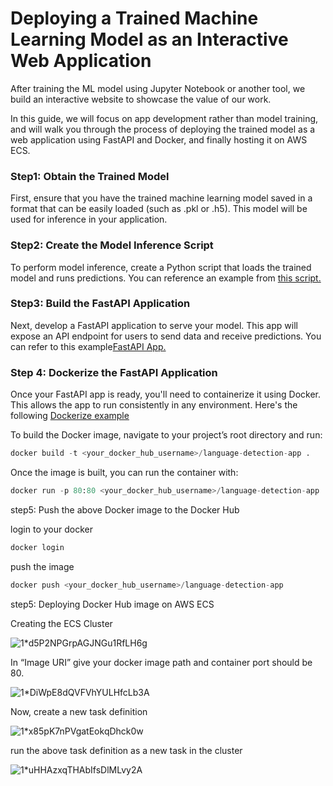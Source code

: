 # Deploying a Trained Machine Learning Model as an Interactive Web Application

After training the ML model using Jupyter Notebook or another tool, we build an interactive website to showcase the value of our work. 

In this guide, we will focus on app development rather than model training, and will walk you through the process of deploying the trained model as a web application using FastAPI and Docker, and finally hosting it on AWS ECS.

### Step1: Obtain the Trained Model

First, ensure that you have the trained machine learning model saved in a format that can be easily loaded (such as .pkl or .h5). This model will be used for inference in your application.

### Step2: Create the Model Inference Script
To perform model inference, create a Python script that loads the trained model and runs predictions. You can reference an example from [this script.](https://github.com/yvt-ee/MUGC-Language-Detection/blob/main/Deploy%20ML%20Models%20on%20AWS%20ECS%20using%20Docker%20and%20FastAPI/app/model/model_inference.py)

### Step3: Build the FastAPI Application
Next, develop a FastAPI application to serve your model. This app will expose an API endpoint for users to send data and receive predictions. You can refer to this example[FastAPI App.](https://github.com/yvt-ee/MUGC-Language-Detection/blob/main/Deploy%20ML%20Models%20on%20AWS%20ECS%20using%20Docker%20and%20FastAPI/app/main.py)

### Step 4: Dockerize the FastAPI Application
Once your FastAPI app is ready, you'll need to containerize it using Docker. This allows the app to run consistently in any environment. Here's the following [Dockerize example](https://github.com/yvt-ee/MUGC-Language-Detection/blob/main/Deploy%20ML%20Models%20on%20AWS%20ECS%20using%20Docker%20and%20FastAPI/Dockerfile) 

To build the Docker image, navigate to your project’s root directory and run:

```python
docker build -t <your_docker_hub_username>/language-detection-app .
```

Once the image is built, you can run the container with:

```python
docker run -p 80:80 <your_docker_hub_username>/language-detection-app
```

step5: Push the above Docker image to the Docker Hub

login to your docker
```python
docker login
```

push the image
```python
docker push <your_docker_hub_username>/language-detection-app
```


step5: Deploying Docker Hub image on AWS ECS

Creating the ECS Cluster

![1*d5P2NPGrpAGJNGu1RfLH6g](https://github.com/user-attachments/assets/b0b7383b-2faf-45ae-b49e-0a5c272e31f2)

In “Image URI” give your docker image path and container port should be 80.

![1*DiWpE8dQVFVhYULHfcLb3A](https://github.com/user-attachments/assets/918de2f8-8375-48a1-8400-8ecff7bf31d6)

Now, create a new task definition

![1*x85pK7nPVgatEokqDhck0w](https://github.com/user-attachments/assets/f8e1f924-fca9-4f0a-adec-1a775eb3a109)

run the above task definition as a new task in the cluster

![1*uHHAzxqTHAbIfsDlMLvy2A](https://github.com/user-attachments/assets/9721ba4f-1882-41f4-a55d-58026fad9f9c)


